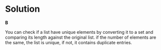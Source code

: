 # Solution

**B**

You can check if a list have unique elements by converting it to a set and comparing its length against the original list. if the number
of elements are the same, the list is unique, if not, it contains duplicate entries.
